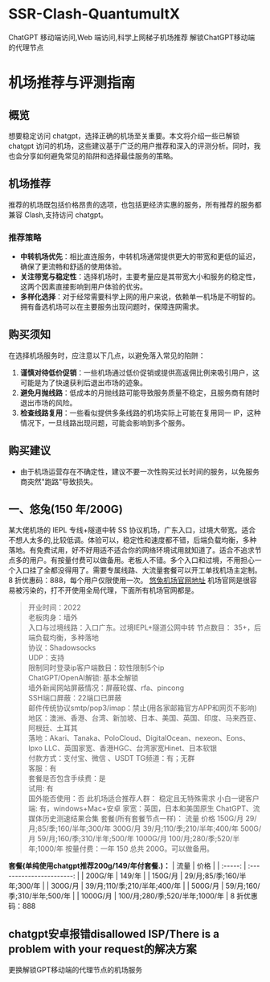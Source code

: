 # SSR-Clash-QuantumultX
ChatGPT 移动端访问,Web 端访问,科学上网梯子机场推荐
解锁ChatGPT移动端的代理节点
# 机场推荐与评测指南
## 概览
想要稳定访问 chatgpt，选择正确的机场至关重要。本文将介绍一些已解锁 chatgpt 访问的机场，这些建议基于广泛的用户推荐和深入的评测分析。同时，我也会分享如何避免常见的陷阱和选择最佳服务的策略。
## 机场推荐
推荐的机场既包括价格昂贵的选项，也包括更经济实惠的服务，所有推荐的服务都兼容 Clash,支持访问 chatgpt。
### 推荐策略
- **中转机场优先**：相比直连服务，中转机场通常提供更大的带宽和更低的延迟，确保了更流畅和舒适的使用体验。
- **关注带宽与稳定性**：选择机场时，主要考量应是其带宽大小和服务的稳定性，这两个因素直接影响到用户体验的优劣。
- **多样化选择**：对于经常需要科学上网的用户来说，依赖单一机场是不明智的。拥有备选机场可以在主要服务出现问题时，保障连网需求。
## 购买须知
在选择机场服务时，应注意以下几点，以避免落入常见的陷阱：
1. **谨慎对待低价促销**：一些机场通过低价促销或提供高返佣比例来吸引用户，这可能是为了快速获利后退出市场的迹象。
2. **避免月抛线路**：低成本的月抛线路可能导致服务质量不稳定，且服务商有随时退出市场的风险。
3. **检查线路复用**：一些看似提供多条线路的机场实际上可能在复用同一 IP，这种情况下，一旦线路出现问题，可能会影响到多个服务。
## 购买建议
- 由于机场运营存在不确定性，建议不要一次性购买过长时间的服务，以免服务商突然"跑路"导致损失。
## 一、悠兔(150 年/200G)
某大佬机场的 IEPL 专线+隧道中转 SS 协议机场，广东入口，过境大带宽。适合不想人太多的,比较低调。体验可以，稳定性和速度都不错，后端负载均衡，多种落地。有免费试用，好不好用适不适合你的网络环境试用就知道了。适合不追求节点多的用户。有按量付费可以做备用。老板人不错。多个入口和过境，不用担心一个入口挂了全都没得用了。需要专属线路、大流量套餐可以开工单找机场主定制。
8 折优惠码：888，每个用户仅限使用一次。
[悠兔机场官网地址](https://youtu.shop/#/register?code=0t8xMRjT)
机场官网是很容易被污染的，打不开使用全局代理，下面所有机场官网都是。
> 开业时间：2022  
> 老板肉身：墙外  
> 入口与过境线路：入口广东。过境IEPL+隧道公网中转 节点数目： 35+，后端负载均衡，多种落地  
> 协议：Shadowsocks  
> UDP：支持  
> 限制同时登录ip客户端数目：软性限制5个ip  
> ChatGPT/OpenAI解锁: 基本全解锁  
> 墙外新闻网站屏蔽情况：屏蔽轮媒、rfa、pincong  
> SSH端口屏蔽：22端口已屏蔽  
> 邮件传统协议smtp/pop3/imap：禁止(用各家邮箱官方APP和网页不影响)  
> 地区：澳洲、香港、台湾、新加坡、日本、美国、英国、印度、马来西亚、阿根廷、土耳其  
> 落地：Akari、Tanaka、PoloCloud、DigitalOcean、nexeon、Eons、Ipxo LLC、英国家宽、香港HGC、台湾家宽Hinet、日本软银  
> 付款方式：支付宝、微信 、USDT TG频道：有；无群  
> 客服：有  
> 套餐是否包含手续费：是  
> 试用: 有  
> 国外能否使用：否 此机场适合推荐人群： 稳定且无特殊需求 小白一键客户端: 有，windows+Mac+安卓 家宽：英国，日本和美国原生
ChatGPT、流媒体历史测速结果合集
套餐(所有套餐节点一样)：
流量 价格
150G/月 29/月;85/季;160/半年;300/年
300G/月 39/月;110/季;210/半年;400/年
500G/月 59/月;160/季;310/半年;500/年
1000G/月 100/月;280/季;520/半年;1000/年
按量付费：一年 150 总共 200G。可以做备用。

**套餐(单纯使用chatgpt推荐200g/149/年付套餐.)：**
|   流量    |            价格             |
| :-----: | :-----------------------: |
| 200G/年  |  149/年   |
| 150G/月  |  29/月;85/季;160/半年;300/年   |
| 300G/月  |  39/月;110/季;210/半年;400/年  |
| 500G/月  |  59/月;160/季;310/半年;500/年  |
| 1000G/月 | 100/月;280/季;520/半年;1000/年 |
8 折优惠码：888

## chatgpt安卓报错disallowed ISP/There is a problem with your request的解决方案
更换解锁GPT移动端的代理节点的机场服务